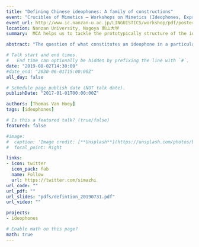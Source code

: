 ```yaml
---
title: "Defining Chinese ideophones: A family of constructions"
event: "Crucibles of Mimetics — Workshops on Mimetics (Ideophones, Expressives) III"
event_url: http://www.ic.nanzan-u.ac.jp/LINGUISTICS/workshop/pdf/poster.2019.0803.pdf
location: Nanzan University, Nagoya 南山大学
summary:  MCA helps us to tackle the prototypically structure of the ideophone category in Chinese

abstract: "The question of what constitutes an ideophone in a particular language is not always very clear. Dingemanse’s definition of “marked words that depict sensory imagery” (2011; 2012), which “belong to an open class of lexical words” (2019), serves as a great aid to dissect the canonical idea of the cross-linguistic ideophone, and helps to analytically place related phenomena (e.g. phonesthemes) nearer or farther away from this core. However, this definition can also be ‘translated’ to the language-particular level, and have most recently been instrumental in deciding which words to include in CHIDEOD, the Chinese Ideophone Database (Van Hoey & Thompson 2019; under review), but more importantly, which to exclude. <br><br> This paper will first outline previous lines of research on Chinese ideophones from three perspectives: (a) Chinese sources, most of which focus solely on onomatopoeia (e.g. Zhao 2008), (b) Japanese studies which compare Chinese to Japanese (Lu 2006; You 2015), and (c) Western sources that place most attention on formal aspects (e.g. Sun 1999; Mok 2001 a.o.). <br><br> Next, Dingemanse’s definition will be used to qualitatively categorize different groups of words as ideophone or not; thus, this will effectively exclude: words that have a referential function, rather than a qualificative one (Newman 1968); repetitions rather than reduplications (Dingemanse 2015); or unmarked prosaic words which do fit the description of “sensory imagery” (Winter 2019). <br><br>Finally, the type frequencies available from CHIDEOD will be analysed using Multiple Correspondence Analysis (e.g. Glynn 2014), in order to shed light on the prototypical structure of ideophones in Chinese. Rather than one unitary prototypical core, it is found that a number of variables cluster in two big groups, dividing SOUND ideophones from most other ideophones (VISUAL, TACTILE, INNER STATES etc.). This approach thus acknowledges traditional treatments of onomatopoeia, but further provides solid quantitative reasoning to include the remaining senses under the umbrella term of ‘Chinese ideophones’ as well, since it can be shown that they may be grouped into a single family of constructions."

# Talk start and end times.
#   End time can optionally be hidden by prefixing the line with `#`.
date: "2019-08-02T14:30:00"
#date_end: "2030-06-01T15:00:00Z"
all_day: false

# Schedule page publish date (NOT talk date).
publishDate: "2017-01-01T00:00:00Z"

authors: [Thomas Van Hoey]
tags: [ideophones]

# Is this a featured talk? (true/false)
featured: false

#image:
#  caption: 'Image credit: [**Unsplash**](https://unsplash.com/photos/bzdhc5b3Bxs)'
#  focal_point: Right

links:
- icon: twitter
  icon_pack: fab
  name: Follow
  url: https://twitter.com/simazhi
url_code: ""
url_pdf: ""
url_slides: "pdfs/defintion_20190731.pdf"
url_video: ""

projects:
- ideophones

# Enable math on this page?
math: true 
---
```


